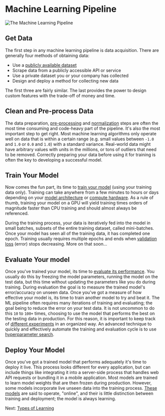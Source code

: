 # Machine Learning Pipeline

![The Machine Learning Pipeline](images/ml-pipeline.png)

## Get Data

The first step in any machine learning pipeline is data acquisition. There are generally four methods of obtaining data:

- Use a [publicly available dataset](https://github.com/caesar0301/awesome-public-datasets)
- Scrape data from a publicly accessible API or service
- Use a private dataset you or your company has collected
- Design and deploy a method for collecting new data

The first three are fairly similar. The last provides the power to design custom features with the trade-off of money and time.

## Clean and Pre-process Data

The data preparation, [pre-processing](data-preprocessing.html) and [normalization](normalization-and-whitening.html) steps are often the most time consuming and code-heavy part of the pipeline. It's also the most important step to get right. Most machine learning algorithms only operate well on data that is within a certain range (e.g. small values between `-1.0` and `1.0` or `0.0` and `1.0`) with a standard variance. Real-world data might have arbitrary values with units in the millions, or tons of outliers that need to be removed. Correctly preparing your data before using it for training is often the key to developing a successful model.

## Train Your Model

Now comes the fun part, its time to [train your model](training.html) (using your training data only). Training can take anywhere from a few minutes to hours or days depending on your [model architecture](model-architecture.html) or [compute hardware](gpu-hardware.html). As a rule of thumb, training your model on a GPU will yield training times orders of magnitude faster than CPU training and should almost always be referenced. 

During the training process, your data is iteratively fed into the model in small batches, subsets of the entire training dataset, called mini-batches. Once your model has seen all of the training data, it has completed one epoch. Training usually requires multiple epochs and ends when [validation loss](cross-validation.html) (error) stops decreasing. More on that soon... 

## Evaluate Your model

Once you've trained your model, its time to [evaluate its performance](performance-measures.html). You usually do this by freezing the model parameters, running the model on the test data, but this time without updating the parameters like you do during training. During evaluation the goal is to measure the trained model's error/accuracy on unseen data. Once you've got a measure of how effective your model is, its time to train another model to try and beat it. The ML pipeline often requires many iterations of training and evaluating; the goal being to reduce the error on your test data. It is not uncommon to do this `10` to `100+` times, choosing to use the model that performs the best on the testing data in production. For this reason, it is important to keep track of [different experiments](experiment-structure.html) in an organized way. An advanced technique to quickly and effectively automate the training and evaluation cycle is to use [hyperparameter search](hyperparameter-search.html).

## Deploy Your Model

Once you've got a trained model that performs adequately it's time to deploy it live. This process looks different for every application, but can include things like integrating it into a server-side process that handles web API requests or bundling it in a mobile application. Most models are trained to learn model weights that are then frozen during production. However, some models incorporate live unseen data into the training process. [These models](online-models.html) are said to operate, "online", and their is little distinction between training and deployment; the model is always learning.

Next: [Types of Learning](types-of-learning.html)
